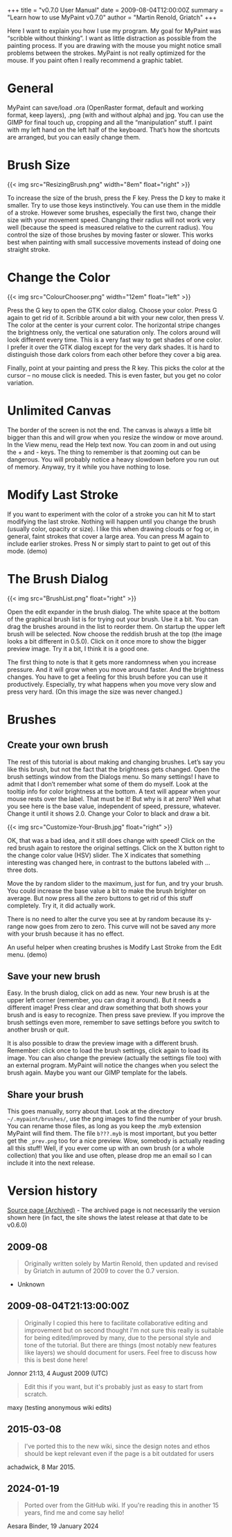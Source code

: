 +++
title = "v0.7.0 User Manual"
date = 2009-08-04T12:00:00Z
summary = "Learn how to use MyPaint v0.7.0"
author = "Martin Renold, Griatch"
+++

Here I want to explain you how I use my program. My goal for MyPaint was “scribble
without thinking”. I want as little distraction as possible from the painting process.
If you are drawing with the mouse you might notice small problems between the strokes.
MyPaint is not really optimized for the mouse. If you paint often I really recommend
a graphic tablet.

# General
MyPaint can save/load .ora (OpenRaster format, default and working format, keep
layers), .png (with and without alpha) and jpg. You can use the GIMP for final touch
up, cropping and all the “manipulation” stuff. I paint with my left hand on the
left half of the keyboard. That’s how the shortcuts are arranged, but you can easily
change them.

# Brush Size
{{< img src="ResizingBrush.png" width="8em" float="right" >}}

To increase the size of the brush, press the F key. Press the D key to make it smaller.
Try to use those keys instinctively. You can use them in the middle of a stroke.
However some brushes, especially the first two, change their size with your movement
speed. Changing their radius will not work very well (because the speed is measured
relative to the current radius). You control the size of those brushes by moving
faster or slower. This works best when painting with small successive movements
instead of doing one straight stroke.

# Change the Color
{{< img src="ColourChooser.png" width="12em" float="left" >}}

Press the G key to open the GTK color dialog. Choose your color. Press G again to
get rid of it. Scribble around a bit with your new color, then press V. The color
at the center is your current color. The horizontal stripe changes the brightness
only, the vertical one saturation only. The colors around will look different every
time. This is a very fast way to get shades of one color. I prefer it over the GTK
dialog except for the very dark shades. It is hard to distinguish those dark colors
from each other before they cover a big area.

Finally, point at your painting and press the R key. This picks the color at the
cursor – no mouse click is needed. This is even faster, but you get no color variation.

# Unlimited Canvas
The border of the screen is not the end. The canvas is always a little bit bigger
than this and will grow when you resize the window or move around. In the View menu,
read the Help text now. You can zoom in and out using the + and - keys. The thing
to remember is that zooming out can be dangerous. You will probably notice a heavy
slowdown before you run out of memory. Anyway, try it while you have nothing to lose.

# Modify Last Stroke
If you want to experiment with the color of a stroke you can hit M to start modifying
the last stroke. Nothing will happen until you change the brush (usually color,
opacity or size). I like this when drawing clouds or fog or, in general, faint strokes
that cover a large area. You can press M again to include earlier strokes. Press
N or simply start to paint to get out of this mode. (demo)

# The Brush Dialog
{{< img src="BrushList.png" float="right" >}}

Open the edit expander in the brush dialog. The white space at the bottom of the
graphical brush list is for trying out your brush. Use it a bit. You can drag the
brushes around in the list to reorder them. On startup the upper left brush will
be selected. Now choose the reddish brush at the top (the image looks a bit different
in 0.5.0). Click on it once more to show the bigger preview image. Try it a bit,
I think it is a good one.

The first thing to note is that it gets more randomness when you increase pressure.
And it will grow when you move around faster. And the brightness changes. You have
to get a feeling for this brush before you can use it productively. Especially,
try what happens when you move very slow and press very hard. (On this image the
size was never changed.)

# Brushes
## Create your own brush
The rest of this tutorial is about making and changing brushes. Let’s say you like
this brush, but not the fact that the brightness gets changed. Open the brush settings
window from the Dialogs menu. So many settings! I have to admit that I don’t remember
what some of them do myself. Look at the tooltip info for color brightness at the
bottom. A text will appear when your mouse rests over the label. That must be it!
But why is it at zero? Well what you see here is the base value, independent of
speed, pressure, whatever. Change it until it shows 2.0. Change your Color to black
and draw a bit.

{{< img src="Customize-Your-Brush.jpg" float="right" >}}

OK, that was a bad idea, and it still does change with speed! Click on the red brush
again to restore the original settings. Click on the X button right to the change
color value (HSV) slider. The X indicates that something interesting was changed
here, in contrast to the buttons labeled with … three dots.

Move the by random slider to the maximum, just for fun, and try your brush. You
could increase the base value a bit to make the brush brighter on average. But now
press all the zero buttons to get rid of this stuff completely. Try it, it did actually work.

There is no need to alter the curve you see at by random because its y-range now
goes from zero to zero. This curve will not be saved any more with your brush because
it has no effect.

An useful helper when creating brushes is Modify Last Stroke from the Edit menu. (demo)

## Save your new brush
Easy. In the brush dialog, click on add as new. Your new brush is at the upper left
corner (remember, you can drag it around). But it needs a different image! Press
clear and draw something that both shows your brush and is easy to recognize. Then
press save preview. If you improve the brush settings even more, remember to save
settings before you switch to another brush or quit.

It is also possible to draw the preview image with a different brush. Remember:
click once to load the brush settings, click again to load its image. You can also
change the preview (actually the settings file too) with an external program. MyPaint
will notice the changes when you select the brush again. Maybe you want our GIMP
template for the labels.

## Share your brush
This goes manually, sorry about that. Look at the directory `~/.mypaint/brushes/`,
use the png images to find the number of your brush. You can rename those files,
as long as you keep the .myb extension MyPaint will find them. The file `b???.myb`
is most important, but you better get the `_prev.png` too for a nice preview. Wow,
somebody is actually reading all this stuff! Well, if you ever come up with an own
brush (or a whole collection) that you like and use often, please drop me an email
so I can include it into the next release.

# Version history
[Source page (Archived)](https://web.archive.org/web/20090426235208/http://mypaint.intilinux.com:80/?page_id=3)
    - The archived page is not necessarily the version shown here (in fact, the
site shows the latest release at that date to be v0.6.0)

## 2009-08 
> Originally written solely by Martin Renold, then updated and revised by Griatch
in autumn of 2009 to cover the 0.7 version.
- Unknown

## 2009-08-04T21:13:00:00Z
> Originally I copied this here to facilitate collaborative editing and improvement
but on second thought I'm not sure this really is suitable for being edited/improved
by many, due to the personal style and tone of the tutorial. But there are things
(most notably new features like layers) we should document for users. Feel free
to discuss how this is best done here!

Jonnor 21:13, 4 August 2009 (UTC)

> Edit this if you want, but it's probably just as easy to start from scratch.

maxy (testing anonymous wiki edits)

## 2015-03-08
> I've ported this to the new wiki, since the design notes and ethos should be kept
relevant even if the page is a bit outdated for users

achadwick, 8 Mar 2015.

## 2024-01-19
> Ported over from the GitHub wiki. If you're reading this in another 15 years, find me and come say hello!

Aesara Binder, 19 January 2024
